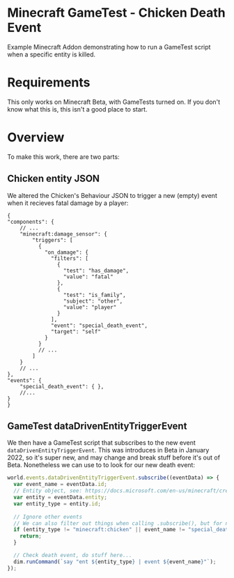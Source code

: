 # Minecraft GameTest - Chicken Death Event
Example Minecraft Addon demonstrating how to run a GameTest script when a specific entity is killed.

# Requirements
This only works on Minecraft Beta, with GameTests turned on. If you don't know what this is, this isn't a good place to start.

# Overview
To make this work, there are two parts:

## Chicken entity JSON
We altered the Chicken's Behaviour JSON to trigger a new (empty) event when it
recieves fatal damage by a player:
```jsonc
{
"components": {
    // ...
    "minecraft:damage_sensor": {
        "triggers": [
          {
            "on_damage": {
              "filters": [
                {
                  "test": "has_damage",
                  "value": "fatal"
                },
                {
                  "test": "is_family",
                  "subject": "other",
                  "value": "player"
                }
              ],
              "event": "special_death_event",
              "target": "self"
            }
          }
          // ...
        ]
    }
    // ...
},
"events": {
    "special_death_event": { },
    //...
}
}
```

## GameTest dataDrivenEntityTriggerEvent
We then have a GameTest script that subscribes to the new event `dataDrivenEntityTriggerEvent`. This was introduces
in Beta in January 2022, so it's super new, and may change and break stuff before it's out of Beta.
Nonetheless we can use to to look for our new death event:
```javascript
world.events.dataDrivenEntityTriggerEvent.subscribe((eventData) => {
  var event_name = eventData.id;
  // Entity object, see: https://docs.microsoft.com/en-us/minecraft/creator/scriptapi/mojang-minecraft/entity
  var entity = eventData.entity;
  var entity_type = entity.id;
  
  // Ignore other events
  // We can also filter out things when calling .subscribe(), but for now do it this way
  if (entity_type != "minecraft:chicken" || event_name != "special_death_event") {
    return;
  }

  // Check death event, do stuff here...
  dim.runCommand(`say "ent ${entity_type} | event ${event_name}"`);
});
```
